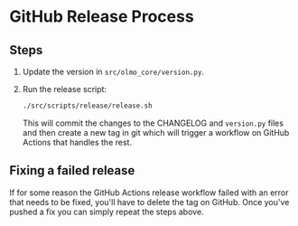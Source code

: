 # GitHub Release Process

## Steps

1. Update the version in `src/olmo_core/version.py`.
2. Run the release script:

    ```bash
    ./src/scripts/release/release.sh
    ```

    This will commit the changes to the CHANGELOG and `version.py` files and then create a new tag in git
    which will trigger a workflow on GitHub Actions that handles the rest.

## Fixing a failed release

If for some reason the GitHub Actions release workflow failed with an error that needs to be fixed, you'll have to delete the tag on GitHub. Once you've pushed a fix you can simply repeat the steps above.

